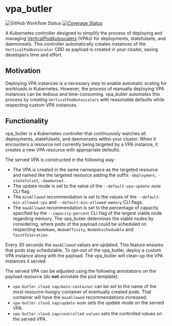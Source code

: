 # vpa_butler
![GitHub Workflow Status](https://img.shields.io/github/actions/workflow/status/sapcc/vpa_butler/test.yaml?branch=main)
[![Coverage Status](https://coveralls.io/repos/github/sapcc/vpa_butler/badge.svg)](https://coveralls.io/github/sapcc/vpa_butler)

A Kubernetes controller designed to simplify the process of deploying and managing [VerticalPodAutoscalers](https://github.com/kubernetes/autoscaler/tree/master/vertical-pod-autoscaler) (VPAs) for deployments, statefulsets, and daemonsets.
This controller automatically creates instances of the `VerticalPodAutoscaler` CRD as payload is created in your cluster, saving developers time and effort.

## Motivation
Deploying VPA instances is a necessary step to enable automatic scaling for workloads in Kubernetes.
However, the process of manually deploying VPA instances can be tedious and time-consuming.
vpa_butler automates this process by creating `VerticalPodAutoscalers` with reasonable defaults while respecting custom VPA instances.

## Functionality

vpa_butler is a Kubernetes controller that continuously watches all deployments, statefulsets, and daemonsets within your cluster.
When it encounters a resource not currently being targeted by a VPA instance, it creates a new VPA resource with appropriate defaults.
 
The served VPA is constructed in the following way:
- The VPA is created in the same namespace as the targeted resource and named like the targeted resource adding the suffix `-deployment`, `-statefulset`, `-daemonset`.
- The update mode is set to the value of the `--default-vpa-update-mode` CLI flag.
- The `minAllowed` recommendation is set to the values of the `--default-min-allowed-cpu` and `--default-min-allowed-memory` CLI flags.
- The `maxAllowed` recommendation is set to the percentage of capacity specified by the `--capacity-percent` CLI flag of the largest viable node regarding memory. The vpa_butler determines the viable nodes by considering, where pods of the payload could be scheduled on respecting `NodeName`, `NodeAffinity`, `NodeUnscheduable` and `TaintToleration`.

Every 30 seconds the `maxAllowed` values are updated.
This feature ensures that pods stay schedulable.
To opt-out of the vpa_butler, deploy a custom VPA instance along with the payload.
The vpa_butler will clean-up the VPA instances it served.

The served VPA can be adjusted using the following annotations on the payload resource (do **not** annotate the pod template):
- `vpa-butler.cloud.sap/main-container` can be set to the name of the most resource-hungry container of eventually created pods. That container will have the `maxAllowed` recommendations increased.
- `vpa-butler.cloud.sap/update-mode` sets the update mode on the served VPA.
- `vpa-butler.cloud.sap/controlled-values` sets the controlled values on the served VPA.
